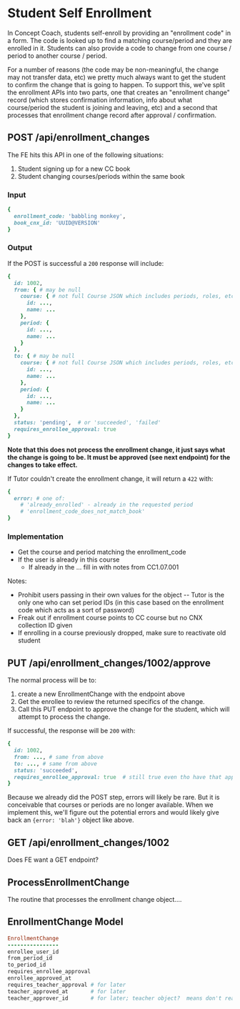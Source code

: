 # Student Self Enrollment

In Concept Coach, students self-enroll by providing an "enrollment code" in a form.  The code is looked up to find a matching course/period and they are enrolled in it.  Students can also provide a code to change from one course / period to another course / period.

For a number of reasons (the code may be non-meaningful, the change may not transfer data, etc) we pretty much always want to get the student to confirm the change that is going to happen.  To support this, we've split the enrollment APIs into two parts, one that creates an "enrollment change" record (which stores confirmation information, info about what course/period the student is joining and leaving, etc) and a second that processes that enrollment change record after approval / confirmation.

## POST /api/enrollment_changes

The FE hits this API in one of the following situations:

1. Student signing up for a new CC book
2. Student changing courses/periods within the same book

### Input

```ruby
{
  enrollment_code: 'babbling monkey',
  book_cnx_id: 'UUID@VERSION'
}
```

### Output

If the POST is successful a `200` response will include:

```ruby
{
  id: 1002,
  from: { # may be null
    course: { # not full Course JSON which includes periods, roles, etc
      id: ...,
      name: ...
    },
    period: {
      id: ...,
      name: ...
    }
  },
  to: { # may be null
    course: { # not full Course JSON which includes periods, roles, etc
      id: ...,
      name: ...
    },
    period: {
      id: ...,
      name: ...
    }
  },
  status: 'pending',  # or 'succeeded', 'failed'
  requires_enrollee_approval: true
}
```

**Note that this does not process the enrollment change, it just says what the change is going to be.  It must be approved (see next endpoint) for the changes to take effect.**

If Tutor couldn't create the enrollment change, it will return a `422` with:

```ruby
{
  error: # one of:
    # 'already_enrolled' - already in the requested period
    # 'enrollment_code_does_not_match_book'
}
```

### Implementation

* Get the course and period matching the enrollment_code
* If the user is already in this course
  * If already in the ... fill in with notes from CC1.07.001

Notes:

* Prohibit users passing in their own values for the object -- Tutor is the only one who can set period IDs (in this case based on the enrollment code which acts as a sort of password)
* Freak out if enrollment course points to CC course but no CNX collection ID given
* If enrolling in a course previously dropped, make sure to reactivate old student


## PUT /api/enrollment_changes/1002/approve

The normal process will be to:

1. create a new EnrollmentChange with the endpoint above
2. Get the enrollee to review the returned specifics of the change.
3. Call this PUT endpoint to approve the change for the student, which will attempt to process the change.

If successful, the response will be `200` with:

```ruby
{
  id: 1002,
  from: ..., # same from above
  to: ..., # same from above
  status: 'succeeded',
  requires_enrollee_approval: true  # still true even tho have that approval now
}
```

Because we already did the POST step, errors will likely be rare.  But it is conceivable that courses or periods are no longer available.  When we implement this, we'll figure out the potential errors and would likely give back an `{error: 'blah'}` object like above.

## GET /api/enrollment_changes/1002

Does FE want a GET endpoint?

## ProcessEnrollmentChange

The routine that processes the enrollment change object....

## EnrollmentChange Model

```ruby
EnrollmentChange
----------------
enrollee_user_id
from_period_id
to_period_id
requires_enrollee_approval
enrollee_approved_at
requires_teacher_approval # for later
teacher_approved_at       # for later
teacher_approver_id       # for later; teacher object?  means don't really delete teachers
```
